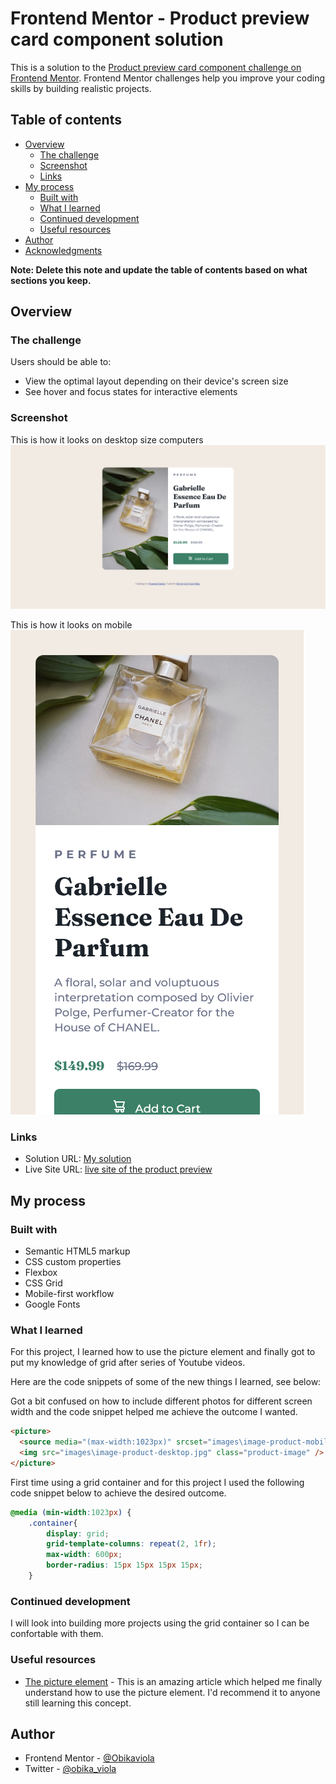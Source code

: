 # Frontend Mentor - Product preview card component solution

This is a solution to the [Product preview card component challenge on Frontend Mentor](https://www.frontendmentor.io/challenges/product-preview-card-component-GO7UmttRfa). Frontend Mentor challenges help you improve your coding skills by building realistic projects. 

## Table of contents

- [Overview](#overview)
  - [The challenge](#the-challenge)
  - [Screenshot](#screenshot)
  - [Links](#links)
- [My process](#my-process)
  - [Built with](#built-with)
  - [What I learned](#what-i-learned)
  - [Continued development](#continued-development)
  - [Useful resources](#useful-resources)
- [Author](#author)
- [Acknowledgments](#acknowledgments)

**Note: Delete this note and update the table of contents based on what sections you keep.**

## Overview

### The challenge

Users should be able to:

- View the optimal layout depending on their device's screen size
- See hover and focus states for interactive elements

### Screenshot

This is how it looks on desktop size computers
![Desktop-view](images/desktop-screenshot.png)



This is how it looks on mobile
![Mobile-view](images/mobile-screenshot.png)

### Links

- Solution URL: [My solution](https://your-solution-url.com)
- Live Site URL: [live site of the product preview](https://obikaviola.github.io/product-preview/)

## My process

### Built with

- Semantic HTML5 markup
- CSS custom properties
- Flexbox
- CSS Grid
- Mobile-first workflow
- Google Fonts

### What I learned

For this project, I learned how to use the picture element and finally got to put my knowledge of grid after series of Youtube videos.

Here are the code snippets of some of the new things I learned, see below:

Got a bit confused on how to include different photos for different screen width and the code snippet helped me achieve the outcome I wanted.

```html
<picture>
  <source media="(max-width:1023px)" srcset="images\image-product-mobile.jpg" />
  <img src="images\image-product-desktop.jpg" class="product-image" />
</picture>
```

First time using a grid container and for this project I used the following code snippet below to achieve the desired outcome.

```css
@media (min-width:1023px) {
    .container{
        display: grid;
        grid-template-columns: repeat(2, 1fr);
        max-width: 600px;
        border-radius: 15px 15px 15px 15px;
    }
```

### Continued development

I will look into building more projects using the grid container so I can be confortable with them.

### Useful resources

- [The picture element](https://developer.mozilla.org/en-US/docs/Web/HTML/Element/picture) - This is an amazing article which helped me finally understand how to use the picture element. I'd recommend it to anyone still learning this concept.

## Author

- Frontend Mentor - [@Obikaviola](https://www.frontendmentor.io/profile/Obikaviola)
- Twitter - [@obika_viola](https://www.twitter.com/obika_viola)